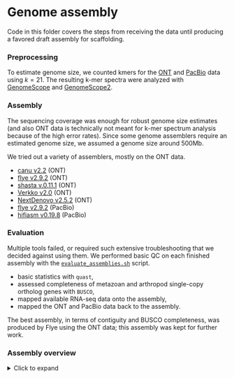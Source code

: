 # Genome assembly

Code in this folder covers the steps from receiving the data until producing a favored draft
assembly for scaffolding.

### Preprocessing

To estimate genome size, we counted kmers for the [ONT](preprocess-jellyfish_count-ont.sh) and
[PacBio](preprocess-jellyfish_count-pb.sh) data using $k=21$. The resulting k-mer spectra were
analyzed with [GenomeScope](http://genomescope.org) and
[GenomeScope2](http://genomescope.org/genomescope2.0/).

### Assembly

The sequencing coverage was enough for robust genome size estimates (and also ONT data is
technically not meant for k-mer spectrum analysis because of the high error rates). Since some
genome assemblers require an estimated genome size, we assumed a genome size around 500Mb.

We tried out a variety of assemblers, mostly on the ONT data.

- [canu v2.2](assemble-canu.sh) (ONT)
- [flye v2.9.2](assemble-flye.sh) (ONT)
- [shasta v.0.11.1](assemble-shasta.sh) (ONT)
- [Verkko v2.0](assemble-verkko.sh) (ONT)
- [NextDenovo v2.5.2](assemble-nextdenovo.sh) (ONT)
- [flye v2.9.2](assemble-flye-pb.sh) (PacBio)
- [hifiasm v0.19.8](assemble-hifiasm.sh) (PacBio)


### Evaluation

Multiple tools failed, or required such extensive troubleshooting that we decided against using
them. We performed basic QC on each finished assembly with the
[`evaluate_assemblies.sh`](evaluate_assemblies.sh) script.

- basic statistics with `quast`,
- assessed completeness of metazoan and arthropod single-copy ortholog genes with `BUSCO`,
- mapped available RNA-seq data onto the assembly,
- mapped the ONT and PacBio data back to the assembly.

The best assembly, in terms of contiguity and BUSCO completeness, was produced by Flye using the ONT
data; this assembly was kept for further work.

### Assembly overview

<details>
<summary>Click to expand</summary>

| Assembly                   | shasta         | flye        | M2 flye_pb       | hybrid long read | verkko     | wengan pretend     | HiFiasm (hic.p_ctg) |
|----------------------------|----------------|-------------|------------------|------------------|------------|--------------------|---------------------|
| type                       | ONT            | ONT         | HiFi             | ONT + HiFi       | ONT + HiFi | HiFi contigs + ONT | HiFi + ONT + omniC  |
| # contigs (>= 1000 bp)     | 14,656         | 10,856      | 7,696            | 11,948           |            |                    | 1,901               |
| # contigs (>= 0 bp)        | 14,747         | 13,520      | 7,758            | 11,948           |            |                    | 1,849               |
| **# contigs (>= 5000 bp)** | **13,996**     | **3,429**   | **7,114**        | **11,948**       |            |                    | **1,773**           |
| # contigs (>= 10000 bp)    | 12,607         | 2,677       | 6,049            | 3,000            |            |                    | 1,579               |
| # contigs (>= 25000 bp)    | 7,025          | 1,824       | 3,808            | 1,732            |            |                    | 1,243               |
| # contigs (>= 50000 bp)    | 3,438          | 1,321       | 2,398            | 1,101            |            |                    | 771                 |
| Total length (>= 0 bp)     | 569,965,269    | 529,880,842 | 524,250,265      | 243,039,200      |            |                    | 564,656,146         |
| Total length (>= 1000 bp)  | 569,921,876    | 528,047,687 | 524,207,443      | 243,039,200      |            |                    | 564,638,380         |
| Total length (>= 5000 bp)  | 567,841,097    | 508,723,655 | 522,258,094      | 243,039,200      |            |                    | 564,373,315         |
| Total length (>= 10000 bp) | 557,002,179    | 503,406,950 | 514,264,131      | 187,137,640      |            |                    | 562,919,782         |
| Total length (>= 25000 bp) | 465,488,885    | 489,576,998 | 476,997,904      | 167,428,257      |            |                    | 557,004,365         |
| Total length (>= 50000 bp) | 337,359,041    | 471,872,883 | 427,261,245      | 144,927,648      |            |                    | 539,726,847         |
| **#contigs**               | **14,697**     | **13,427**  | **7,752**        | **11,948**       |            |                    | **1,862**           |
| Largest contig             | 1,578,167      | 4,458,759   | 3,173,197        | 1,238,400        |            |                    | 7,914,832           |
| Total length               | 569,952,592    | 529,844,325 | 524,248,151      | 243,039,200      |            |                    | 564,647,311         |
| GC (%)                     | 39.72          | 40.21       | 40.09            | 39.92            |            |                    | 39.63               |
| N50                        | 62,769         | 522,825     | 192,982          | 79,409           |            |                    | 1,768,572           |
| N90                        | 17,100         | 42,521      | 27,270           | 5,963            |            |                    | 165,091             |
| auN                        | 96,209.9       | 743,185.5   | 277,025.8        | 135,514.7        |            |                    | 2,321,162.2         |
| L50                        | 2,506          | 277         | 757              | 728              |            |                    | 90                  |
| L90                        | 9,314          | 1,430       | 3,610            | 7,492            |            |                    | 410                 |
| # N's per 100 kbp          | 0.00           | 0.00        | 0.00             | 0.00             |            |                    | 0.00                |
|                            |                |             |                  |                  |            |                    |                     |
| Approx. runtime (CPUs)     | 45m (48)       | 21h (30)    | 6:15 (16)        | 18h (32)         | (breaks)   | (oom)              | 13h (32)            |
|                            |                |             |                  |                  |            |                    |                     |
| BUSCO metazoa complete     | 86.2% (arthr.) | 94.2%       | ?                | ?                | ?          | ?                  | 97.1%               |
| BUSCO metazoa single       | 72.8% (arthr.) | 87.8%       | ?                | ?                | ?          | ?                  | 89.9%               |
| BUSCO metazoa duplicated   | 13.4% (arthr.) | 6.4%        | ?                | ?                | ?          | ?                  | 7.2%                |
| BUSCO metazoa fragmented   | 6.7% (arthr.)  | 3.6%        | ?                | ?                | ?          | ?                  | 1.3%                |
| BUSCO metazoa missing      | 7.1% (arthr.)  | 2.2%        | ?                | ?                | ?          | ?                  | 1.6%                |


</details>